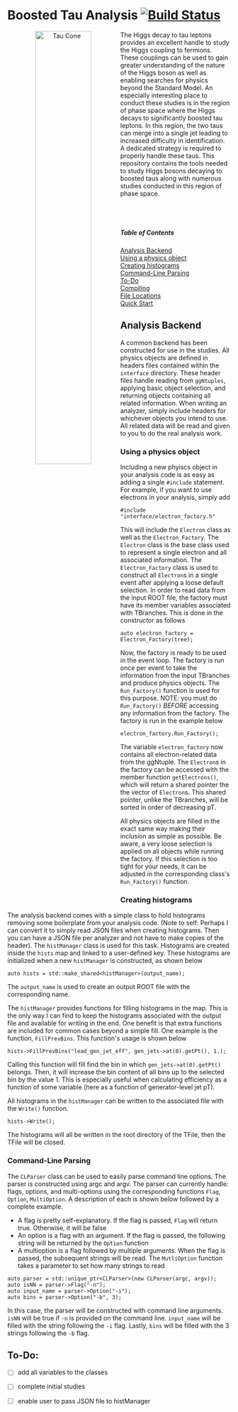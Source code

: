 # Boosted Tau Analysis [![Build Status](https://travis-ci.com/tmitchel/Boosted-Taus.svg?branch=master)](https://travis-ci.com/tmitchel/Boosted-Taus)

<p align="center"><img src="https://amva4newphysics.files.wordpress.com/2017/07/tausignature_trans.png" width="50%" title="Tau Cone" align='left'></p>
The Higgs decay to tau leptons provides an excellent handle to study the Higgs coupling to fermions. These couplings can be used to gain greater understanding of the nature of the Higgs boson as well as enabling searches for physics beyond the Standard Model. An especially interesting place to conduct these studies is in the region of phase space where the Higgs decays to significantly boosted tau leptons. In this region, the two taus can merge into a single jet leading to increased difficulty in identification. A dedicated strategy is required to properly handle these taus. This repository contains the tools needed to study Higgs bosons decaying to boosted taus along with numerous studies conducted in this region of phase space. <br/><br/><br/><br/>

##### Table of Contents
[Analysis Backend](#ana-bkg) <br/>
[Using a physics object](#using) <br/>
[Creating histograms](#histo) <br/>
[Command-Line Parsing](#cl) <br/>
[To-Do](#todo) <br/>
[Compiling](#compile) <br/>
[File Locations](#files) <br/>
[Quick Start](#quick) <br/>

<a name="ana-bkg"/>

## Analysis Backend
A common backend has been constructed for use in the studies. All physics objects are defined in headers files contained within the `interface` directory. These header files handle reading from `ggNtuples`, applying basic object selection, and returning objects containing all related information. When writing an analyzer, simply include headers for whichever objects you intend to use. All related data will be read and given to you to do the real analysis work.

<a name="using"/>

### Using a physics object
Including a new phyiscs object in your analysis code is as easy as adding a single `#include` statement. For example, if you want to use electrons in your analysis, simply add
```
#include "interface/electron_factory.h"
```
This will include the `Electron` class as well as the `Electron_Factory`. The `Electron` class is the base class used to represent a single electron and all associated information. The `Electron_Factory` class is used to construct all `Electron`s in a single event after applying a loose default selection. In order to read data from the input ROOT file, the factory must have its member variables associated with TBranches. This is done in the constructor as follows
```
auto electron_factory = Electron_Factory(tree);
```
Now, the factory is ready to be used in the event loop. The factory is run once per event to take the information from the input TBranches and produce physics objects. The `Run_Factory()` function is used for this purpose. NOTE: you must do `Run_Factory()` _BEFORE_ accessing any information from the factory. The factory is run in the example below
```
electron_factory.Run_Factory();
```
The variable `electron_factory` now contains all electron-related data from the ggNtuple. The `Electron`s in the factory can be accessed with the member function `getElectrons()`, which will return a shared pointer the the vector of `Electron`s. This shared pointer, unlike the TBranches, will be sorted in order of decreasing pT.

All physics objects are filled in the exact same way making their inclusion as simple as possible. Be aware, a very loose selection is applied on all objects while running the factory. If this selection is too tight for your needs, it can be adjusted in the corresponding class's `Run_Factory()` function.

<a name="histo"/>

### Creating histograms
The analysis backend comes with a simple class to hold histograms removing some boilerplate from your analysis code. (Note to self: Perhaps I can convert it to simply read JSON files when creating histograms. Then you can have a JSON file per analyzer and not have to make copies of the header). The `histManager` class is used for this task. Histograms are created inside the `hists` map and linked to a user-defined key. These histograms are initialized when a new `histManager` is constructed, as shown below
```
auto hists = std::make_shared<histManager>(output_name);
```
The `output_name` is used to create an output ROOT file with the corresponding name. 

The `histManager` provides functions for filling histograms in the map. This is the only way I can find to keep the histograms associated with the output file and available for writing in the end. One benefit is that extra functions are included for common cases beyond a simple fill. One example is the function, `FillPrevBins`. This function's usage is shown below
```
hists->FillPrevBins("lead_gen_jet_eff", gen_jets->at(0).getPt(), 1.);
```
Calling this function will fill find the bin in which `gen_jets->at(0).getPt()` belongs. Then, it will increase the bin content of all bins up to the selected bin by the value 1. This is especially useful when calculating efficiency as a function of some variable (here as a function of generator-level jet pT).

All histograms in the `histManager` can be written to the associated file with the `Write()` function.
```
hists->Write();
```
The histograms will all be written in the root directory of the TFile, then the TFile will be closed.

<a name="cl"/>

### Command-Line Parsing
The `CLParser` class can be used to easily parse command line options. The parser is constructed using argc and argv. The parser can currently handle: flags, options, and multi-options using the corresponding functions `Flag`, `Option`, `MultiOption`. A description of each is shown below followed by a complete example.

- A flag is pretty self-explanatory. If the flag is passed, `Flag` will return true. Otherwise, it will be false
- An option is a flag with an argument. If the flag is passed, the following string will be returned by the `Option` function
- A multioption is a flag followed by multiple arguments. When the flag is passed, the subsequent strings will be read. The `MutliOption` function takes a parameter to set how many strings to read

```
auto parser = std::unique_ptr<CLParser>(new CLParser(argc, argv));
auto isNN = parser->Flag("-n");
auto input_name = parser->Option("-i");
auto bins = parser->Option("-b", 3);
```
In this case, the parser will be constructed with command line arguments. `isNN` will be true if `-n` is provided on the command line. `input_name` will be filled with the string following the `-i` flag. Lastly, `bins` will be filled with the 3 strings following the `-b` flag.

<a name="todo"/>

## To-Do:
- [ ] add all variables to the classes
- [ ] complete initial studies
- [ ] enable user to pass JSON file to histManager

